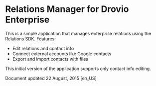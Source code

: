 # Relations Manager for Drovio Enterprise

This is a simple application that manages enterprise relations using the Relations SDK.
Features:

* Edit relations and contact info
* Connect external accounts like Google contacts
* Export and import contacts with files

This initial version of the application supports only contact info editing.

Document updated 22 August, 2015 [en_US]
